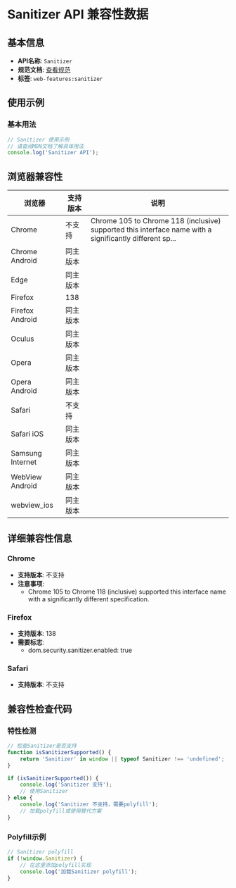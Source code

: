 # Sanitizer API 兼容性数据

## 基本信息

- **API名称**: `Sanitizer`
- **规范文档**: [查看规范](https://wicg.github.io/sanitizer-api/#sanitizer)
- **标签**: `web-features:sanitizer`

## 使用示例

### 基本用法

```javascript
// Sanitizer 使用示例
// 请查阅MDN文档了解具体用法
console.log('Sanitizer API');
```

## 浏览器兼容性

| 浏览器 | 支持版本 | 说明 |
|--------|----------|------|
| Chrome | 不支持 | Chrome 105 to Chrome 118 (inclusive) supported this interface name with a significantly different sp... |
| Chrome Android | 同主版本 |  |
| Edge | 同主版本 |  |
| Firefox | 138 |  |
| Firefox Android | 同主版本 |  |
| Oculus | 同主版本 |  |
| Opera | 同主版本 |  |
| Opera Android | 同主版本 |  |
| Safari | 不支持 |  |
| Safari iOS | 同主版本 |  |
| Samsung Internet | 同主版本 |  |
| WebView Android | 同主版本 |  |
| webview_ios | 同主版本 |  |

## 详细兼容性信息

### Chrome

- **支持版本**: 不支持
- **注意事项**:
  - Chrome 105 to Chrome 118 (inclusive) supported this interface name with a significantly different specification.

### Firefox

- **支持版本**: 138
- **需要标志**: 
  - dom.security.sanitizer.enabled: true

### Safari

- **支持版本**: 不支持

## 兼容性检查代码

### 特性检测

```javascript
// 检查Sanitizer是否支持
function isSanitizerSupported() {
    return 'Sanitizer' in window || typeof Sanitizer !== 'undefined';
}

if (isSanitizerSupported()) {
    console.log('Sanitizer 支持');
    // 使用Sanitizer
} else {
    console.log('Sanitizer 不支持，需要polyfill');
    // 加载polyfill或使用替代方案
}
```

### Polyfill示例

```javascript
// Sanitizer polyfill
if (!window.Sanitizer) {
    // 在这里添加polyfill实现
    console.log('加载Sanitizer polyfill');
}
```

